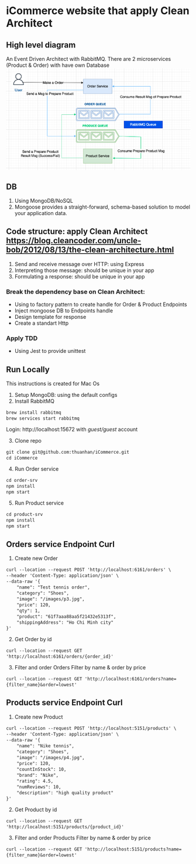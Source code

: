 # iCommerce website that apply Clean Architect

## High level diagram
An Event Driven Architect with RabbitMQ. There are 2 microservices (Product & Order) with have own Database
![image info](./images/BuzHighLevelDiagram.png)

## DB
1. Using MongoDB/NoSQL
2. Mongoose provides a straight-forward, schema-based solution to model your application data.


## Code structure: apply Clean Architect https://blog.cleancoder.com/uncle-bob/2012/08/13/the-clean-architecture.html

1. Send and receive message over HTTP: using Express
2. Interpreting those message: should be unique in your app
3. Formulating a response: should be unique in your app

### Break the dependency base on Clean Architect: 
- Using to factory pattern to create handle for Order & Product Endpoints
- Inject mongoose DB to Endpoints handle
- Design template for response
- Create a standart Http

### Apply TDD
- Using Jest to provide unittest

## Run Locally
This instructions is created for Mac Os

1. Setup MongoDB: using the default configs
2. Install RabbitMQ
```
brew install rabbitmq
brew services start rabbitmq
```
Login: http://localhost:15672 with _guest/guest_ account

3. Clone repo
```
git clone git@github.com:thuanhan/iCommerce.git
cd iCommerce
```
4. Run Order service
```
cd order-srv
npm install
npm start
```
5. Run Product service
```
cd product-srv
npm install
npm start
```

## Orders service Endpoint Curl

1. Create new Order
```
curl --location --request POST 'http://localhost:6161/orders' \
--header 'Content-Type: application/json' \
--data-raw '{
    "name": "Test tennis order",
    "category": "Shoes",
    "image": "/images/p3.jpg",
    "price": 120,
    "qty": 1,
    "product": "61f7aaa88aa5f21432e5313f",
    "shippingAddress": "Ho Chi Minh city"
}'
```

2. Get Order by id
```
curl --location --request GET 'http://localhost:6161/orders/{order_id}'
```

3. Filter and order Orders
Filter by name & order by price
```
curl --location --request GET 'http://localhost:6161/orders?name={filter_name}&order=lowest'
```

## Products service Endpoint Curl

1. Create new Product
```
curl --location --request POST 'http://localhost:5151/products' \
--header 'Content-Type: application/json' \
--data-raw '{
    "name": "Nike tennis",
    "category": "Shoes",
    "image": "/images/p4.jpg",
    "price": 120,
    "countInStock": 10,
    "brand": "Nike",
    "rating": 4.5,
    "numReviews": 10,
    "description": "high quality product"
}'
```

2. Get Product by id
```
curl --location --request GET 'http://localhost:5151/products/{product_id}'
```

3. Filter and order Products
Filter by name & order by price
```
curl --location --request GET 'http://localhost:5151/products?name={filter_name}&order=lowest'
```